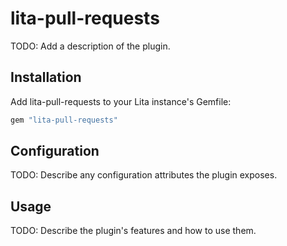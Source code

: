 # lita-pull-requests

TODO: Add a description of the plugin.

## Installation

Add lita-pull-requests to your Lita instance's Gemfile:

``` ruby
gem "lita-pull-requests"
```

## Configuration

TODO: Describe any configuration attributes the plugin exposes.

## Usage

TODO: Describe the plugin's features and how to use them.

